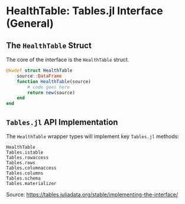 # HealthTable: Tables.jl Interface (General)

## The `HealthTable` Struct

The core of the interface is the `HealthTable` struct. 

```julia
@kwdef struct HealthTable 
    source::DataFrame
    function HealthTable(source)
        # code goes here
        return new(source)
    end
end
```

## `Tables.jl` API Implementation

The `HealthTable` wrapper types will implement key `Tables.jl` methods:

```@docs
HealthTable
Tables.istable
Tables.rowaccess
Tables.rows
Tables.columnaccess
Tables.columns
Tables.schema
Tables.materializer
```

Source: https://tables.juliadata.org/stable/implementing-the-interface/
